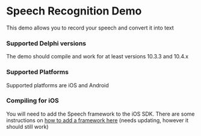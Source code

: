 # Speech Recognition Demo

This demo allows you to record your speech and convert it into text

### Supported Delphi versions

The demo should compile and work for at least versions 10.3.3 and 10.4.x

### Supported Platforms

Supported platforms are iOS and Android

### Compiling for iOS

You will need to add the Speech framework to the iOS SDK. There are some instructions on [how to add a framework here](https://delphiworlds.com/2013/10/adding-other-ios-frameworks-to-the-sdk-manager) (needs updating, however it should still work)
